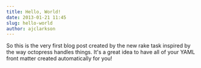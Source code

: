 ```yaml
---
title: Hello, World!
date: 2013-01-21 11:45
slug: hello-world
author: ajclarkson
---
```


So this is the very first blog post created by the new rake task inspired by the way octopress handles things. It's a great idea to have all of your YAML front matter created automatically for you!